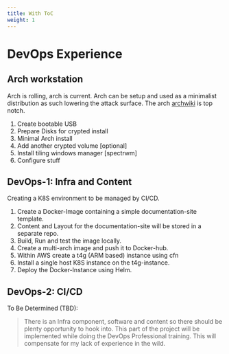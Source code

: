 ```yaml
---
title: With ToC
weight: 1
---
```

# DevOps Experience

## Arch workstation
Arch is rolling, arch is current. Arch can be setup and used as a minimalist distribution as such lowering the attack surface. The arch [archwiki](https://wiki.archlinux.org/) is top notch.
1. Create bootable USB
2. Prepare Disks for crypted install
3. Minimal Arch install
4. Add another crypted volume [optional]
5. Install tiling windows manager [spectrwm]
6. Configure stuff

## DevOps-1: Infra and Content
Creating a K8S environment to be managed by CI/CD.
1. Create a Docker-Image containing a simple documentation-site template.
2. Content and Layout for the documentation-site will be stored in a separate repo.
3. Build, Run and test the image locally.
4. Create a multi-arch image and push it to Docker-hub.
5. Within AWS create a t4g (ARM based) instance using cfn
6. Install a single host K8S instance on the t4g-instance.
7. Deploy the Docker-Instance using Helm.

## DevOps-2: CI/CD
To Be Determined (TBD):

> There is an Infra component, software and content so there should be plenty
> opportunity to hook into. This part of the project will be implemented while
> doing the DevOps Professional training. This will compensate for my lack of
> experience in the wild.


